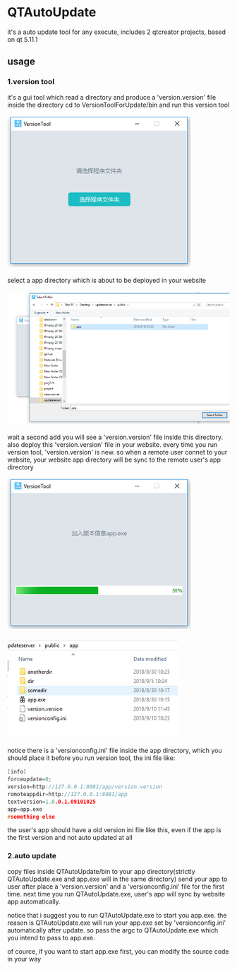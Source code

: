 # QTAutoUpdate
it's a auto update tool for any execute, includes 2 qtcreator projects, based on qt 5.11.1
## usage
### 1.version tool
it's a gui tool which read a directory and produce a 'version.version' file inside the directory
cd to VersionToolForUpdate/bin and run this version tool
#### ![image](./usage/versiontool1.png)
select a app directory which is about to be deployed in your website
#### ![image](./usage/versiontool2.png)
wait a second add you will see a 'version.version' file inside this directory.
also deploy this 'version.version' file in your website.
every time you run version tool, 'version.version' is new. so when a remote user connet to your website, your website
app directory will be sync to the remote user's app directory
#### ![image](./usage/versiontool3.png)
#### ![image](./usage/versiontool4.png)
notice there is a 'versionconfig.ini' file inside the app directory, which you should place it before you run version tool, the ini file like:
```cpp
[info]
forceupdate=0;
version=http://127.0.0.1:8081/app/version.version
romoteappdir=http://127.0.0.1:8081/app
textversion=1.0.0.1.09101025
app=app.exe
#something else
```
the user's app should have a old version ini file like this, even if the app is the first version and not auto updated at all
### 2.auto update
copy files inside QTAutoUpdate/bin to your app directory(strictly QTAutoUpdate.exe and app.exe will in the same directory)
send your app to user after place a 'version.version' and a 'versionconfig.ini' file for the first time.
next time you run QTAutoUpdate.exe, user's app will sync by website app automatically.

notice that i suggest you to run QTAutoUpdate.exe to start you app.exe. the reason is QTAutoUpdate.exe will run your app.exe set by 'versionconfig.ini' automatically 
after update. so pass the argc to QTAutoUpdate.exe which you intend to pass to app.exe.

of cource, if you want to start app.exe first, you can modify the source code in your way

